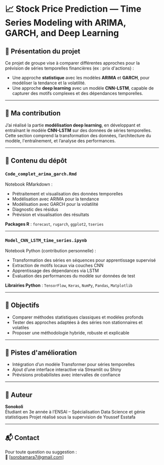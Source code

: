 # 📈 Stock Price Prediction — Time Series Modeling with ARIMA, GARCH, and Deep Learning

## 🧠 Présentation du projet

Ce projet de groupe vise à comparer différentes approches pour la prévision de séries temporelles financières (ex : prix d'actions) :

- Une approche **statistique** avec les modèles **ARIMA** et **GARCH**, pour modéliser la tendance et la volatilité.
- Une approche **deep learning** avec un modèle **CNN-LSTM**, capable de capturer des motifs complexes et des dépendances temporelles.

---

## 🧩 Ma contribution

J’ai réalisé la partie **modélisation deep learning**, en développant et entraînant le modèle **CNN-LSTM** sur des données de séries temporelles.  
Cette section comprend la transformation des données, l’architecture du modèle, l'entraînement, et l’analyse des performances.

---

## 📁 Contenu du dépôt

### `Code_complet_arima_garch.Rmd`

Notebook RMarkdown :

- Prétraitement et visualisation des données temporelles
- Modélisation avec ARIMA pour la tendance
- Modélisation avec GARCH pour la volatilité
- Diagnostic des résidus
- Prévision et visualisation des résultats

**Packages R** : `forecast`, `rugarch`, `ggplot2`, `tseries`

---

### `Model_CNN_LSTM_time_series.ipynb`

Notebook Python (contribution personnelle) :

- Transformation des séries en séquences pour apprentissage supervisé
- Extraction de motifs locaux via couches CNN
- Apprentissage des dépendances via LSTM
- Évaluation des performances du modèle sur données de test

**Librairies Python** : `TensorFlow`, `Keras`, `NumPy`, `Pandas`, `Matplotlib`

---

## 🎯 Objectifs

- Comparer méthodes statistiques classiques et modèles profonds
- Tester des approches adaptées à des séries non stationnaires et volatiles
- Proposer une méthodologie hybride, robuste et explicable

---

## 🚀 Pistes d'amélioration

- Intégration d’un modèle Transformer pour séries temporelles
- Ajout d’une interface interactive via Streamlit ou Shiny
- Prévisions probabilistes avec intervalles de confiance

---

## 👤 Auteur

**Sonokoli**  
Étudiant en 3e année à l’ENSAI – Spécialisation Data Science et génie statistiques
Projet réalisé sous la supervision de Youssef Esstafa

---

## 📬 Contact

Pour toute question ou suggestion :  
📧 [sorobamara7@gmail.com]


